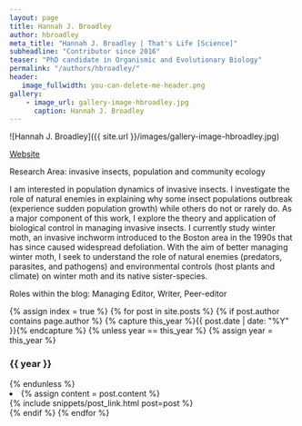 ```yaml
---
layout: page
title: Hannah J. Broadley
author: hbroadley
meta_title: "Hannah J. Broadley | That's Life [Science]"
subheadline: "Contributor since 2016"
teaser: "PhD candidate in Organismic and Evolutionary Biology"
permalink: "/authors/hbroadley/"
header:
   image_fullwidth: you-can-delete-me-header.png
gallery:
    - image_url: gallery-image-hbroadley.jpg
      caption: Hannah J. Broadley
---
```

![Hannah J. Broadley]({{ site.url }}/images/gallery-image-hbroadley.jpg)

[Website](https://gpls.cns.umass.edu/oeb/directory/hannah-j.-broadley)

Research Area: invasive insects, population and community ecology

I am interested in population dynamics of invasive insects. I investigate the role of natural enemies in explaining why some insect populations outbreak (experience sudden population growth) while others do not or rarely do. As a major component of this work, I explore the theory and application of biological control in managing invasive insects. I currently study winter moth, an invasive inchworm introduced to the Boston area in the 1990s that has since caused widespread defoliation. With the aim of better managing winter moth, I seek to understand the role of natural enemies (predators, parasites, and pathogens) and environmental controls (host plants and climate) on winter moth and its native sister-species. 

Roles within the blog: Managing Editor, Writer, Peer-editor

{% assign index = true %}
{% for post in site.posts %}
{% if post.author contains page.author %}
{% capture this_year %}{{ post.date | date: "%Y" }}{% endcapture %}
{% unless year == this_year %}
{% assign year = this_year %}
<h3>{{ year }}</h3>
{% endunless %}
<li>
{% assign content = post.content %}
<article>
{% include snippets/post_link.html post=post %}
</article>
</li>
{% endif %}
{% endfor %}
